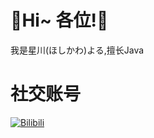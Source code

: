 # 💎Hi~ 各位!💎
我是星川(ほしかわ)よる,擅长Java　　

# 社交账号
[![Bilibili](https://img.shields.io/badge/bilibili-星川よる-blue.svg?style=fla&logo=bilibili)](https://space.bilibili.com/3493294482917876/)
